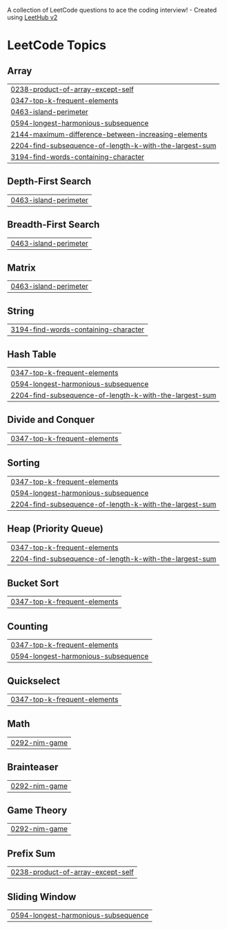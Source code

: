 A collection of LeetCode questions to ace the coding interview! - Created using [LeetHub v2](https://github.com/arunbhardwaj/LeetHub-2.0)
<!---LeetCode Topics Start-->
# LeetCode Topics
## Array
|  |
| ------- |
| [0238-product-of-array-except-self](https://github.com/JamessLin/leetcode/tree/master/0238-product-of-array-except-self) |
| [0347-top-k-frequent-elements](https://github.com/JamessLin/leetcode/tree/master/0347-top-k-frequent-elements) |
| [0463-island-perimeter](https://github.com/JamessLin/leetcode/tree/master/0463-island-perimeter) |
| [0594-longest-harmonious-subsequence](https://github.com/JamessLin/leetcode/tree/master/0594-longest-harmonious-subsequence) |
| [2144-maximum-difference-between-increasing-elements](https://github.com/JamessLin/leetcode/tree/master/2144-maximum-difference-between-increasing-elements) |
| [2204-find-subsequence-of-length-k-with-the-largest-sum](https://github.com/JamessLin/leetcode/tree/master/2204-find-subsequence-of-length-k-with-the-largest-sum) |
| [3194-find-words-containing-character](https://github.com/JamessLin/leetcode/tree/master/3194-find-words-containing-character) |
## Depth-First Search
|  |
| ------- |
| [0463-island-perimeter](https://github.com/JamessLin/leetcode/tree/master/0463-island-perimeter) |
## Breadth-First Search
|  |
| ------- |
| [0463-island-perimeter](https://github.com/JamessLin/leetcode/tree/master/0463-island-perimeter) |
## Matrix
|  |
| ------- |
| [0463-island-perimeter](https://github.com/JamessLin/leetcode/tree/master/0463-island-perimeter) |
## String
|  |
| ------- |
| [3194-find-words-containing-character](https://github.com/JamessLin/leetcode/tree/master/3194-find-words-containing-character) |
## Hash Table
|  |
| ------- |
| [0347-top-k-frequent-elements](https://github.com/JamessLin/leetcode/tree/master/0347-top-k-frequent-elements) |
| [0594-longest-harmonious-subsequence](https://github.com/JamessLin/leetcode/tree/master/0594-longest-harmonious-subsequence) |
| [2204-find-subsequence-of-length-k-with-the-largest-sum](https://github.com/JamessLin/leetcode/tree/master/2204-find-subsequence-of-length-k-with-the-largest-sum) |
## Divide and Conquer
|  |
| ------- |
| [0347-top-k-frequent-elements](https://github.com/JamessLin/leetcode/tree/master/0347-top-k-frequent-elements) |
## Sorting
|  |
| ------- |
| [0347-top-k-frequent-elements](https://github.com/JamessLin/leetcode/tree/master/0347-top-k-frequent-elements) |
| [0594-longest-harmonious-subsequence](https://github.com/JamessLin/leetcode/tree/master/0594-longest-harmonious-subsequence) |
| [2204-find-subsequence-of-length-k-with-the-largest-sum](https://github.com/JamessLin/leetcode/tree/master/2204-find-subsequence-of-length-k-with-the-largest-sum) |
## Heap (Priority Queue)
|  |
| ------- |
| [0347-top-k-frequent-elements](https://github.com/JamessLin/leetcode/tree/master/0347-top-k-frequent-elements) |
| [2204-find-subsequence-of-length-k-with-the-largest-sum](https://github.com/JamessLin/leetcode/tree/master/2204-find-subsequence-of-length-k-with-the-largest-sum) |
## Bucket Sort
|  |
| ------- |
| [0347-top-k-frequent-elements](https://github.com/JamessLin/leetcode/tree/master/0347-top-k-frequent-elements) |
## Counting
|  |
| ------- |
| [0347-top-k-frequent-elements](https://github.com/JamessLin/leetcode/tree/master/0347-top-k-frequent-elements) |
| [0594-longest-harmonious-subsequence](https://github.com/JamessLin/leetcode/tree/master/0594-longest-harmonious-subsequence) |
## Quickselect
|  |
| ------- |
| [0347-top-k-frequent-elements](https://github.com/JamessLin/leetcode/tree/master/0347-top-k-frequent-elements) |
## Math
|  |
| ------- |
| [0292-nim-game](https://github.com/JamessLin/leetcode/tree/master/0292-nim-game) |
## Brainteaser
|  |
| ------- |
| [0292-nim-game](https://github.com/JamessLin/leetcode/tree/master/0292-nim-game) |
## Game Theory
|  |
| ------- |
| [0292-nim-game](https://github.com/JamessLin/leetcode/tree/master/0292-nim-game) |
## Prefix Sum
|  |
| ------- |
| [0238-product-of-array-except-self](https://github.com/JamessLin/leetcode/tree/master/0238-product-of-array-except-self) |
## Sliding Window
|  |
| ------- |
| [0594-longest-harmonious-subsequence](https://github.com/JamessLin/leetcode/tree/master/0594-longest-harmonious-subsequence) |
<!---LeetCode Topics End-->